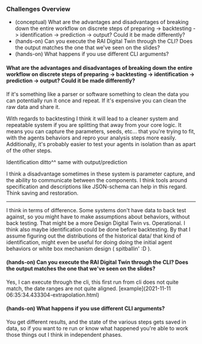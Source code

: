 ### Challenges Overview 

- (conceptual) What are the advantages and disadvantages of breaking down the entire workflow on discrete steps of preparing -> backtesting -> identification -> prediction -> output? Could it be made differently?
- (hands-on) Can you execute the RAI Digital Twin through the CLI? Does the output matches the one that we've seen on the slides?
- (hands-on) What happens if you use different CLI arguments?

#### What are the advantages and disadvantages of breaking down the entire workflow on discrete steps of preparing -> backtesting -> identification -> prediction -> output? Could it be made differently?

If it's something like a parser or software something to clean the data you can potentially run it once and repeat. If it's expensive you can clean the raw data and share it.

With regards to backtesting I think it will lead to a cleaner system and repeatable system if you are splitting that away from your core logic. It means you can capture the parameters, seeds, etc... that you're trying to fit, with the agents behaviors and repro your analysis steps more easily. Additionally, it's probably easier to test your agents in isolation than as apart of the other steps.

Identification ditto^^ same with output/prediction

I think a disadvantage sometimes in these system is parameter capture, and the ability to communicate between the components. I think tools around specification and descriptions like JSON-schema can help in this regard. Think saving and restoration.


--- 
I think in terms of difference. Some systems don't have data to back test against, so you might have to make assumptions about behaviors, without back testing. That might be a more Design Digital Twin vs. Operational.  I think also maybe identification could be done before backtesting. By that I assume figuring out the distributions of the historical data/ that kind of identification, might even be useful for doing doing the initial agent behaviors or white box mechanism design ( spitballin' :D ).


#### (hands-on) Can you execute the RAI Digital Twin through the CLI? Does the output matches the one that we've seen on the slides? 
Yes, I can execute through the cli, this first run from cli does not quite match, the date ranges are not quite aligned. [example](2021-11-11 06:35:34.433304-extrapolation.html)


#### (hands-on) What happens if you use different CLI arguments? 
You get different results, and the state of the various steps gets saved in data, 
so if you want to re run or know what happened you're able to work those things out I think in independent phases.



